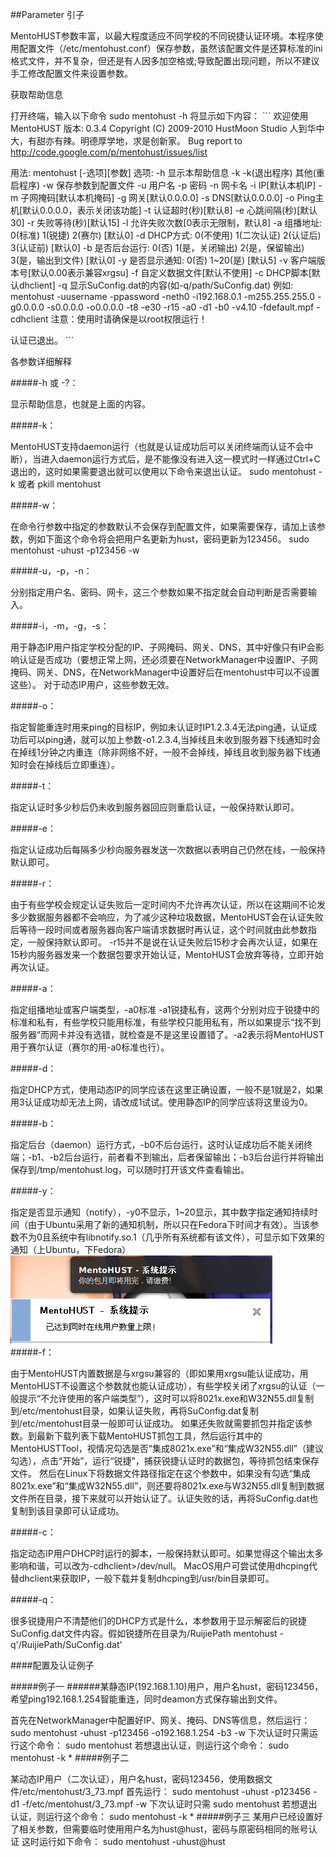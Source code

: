 ##Parameter
引子

MentoHUST参数丰富，以最大程度适应不同学校的不同锐捷认证环境。本程序使用配置文件（/etc/mentohust.conf）保存参数，虽然该配置文件是还算标准的ini格式文件，并不复杂，但还是有人因多加空格或;导致配置出现问题，所以不建议手工修改配置文件来设置参数。

获取帮助信息

打开终端，输入以下命令 sudo mentohust -h 将显示如下内容： ``` 欢迎使用MentoHUST 版本: 0.3.4 Copyright (C) 2009-2010 HustMoon Studio 人到华中大，有甜亦有辣。明德厚学地，求是创新家。 Bug report to http://code.google.com/p/mentohust/issues/list

用法: mentohust \[-选项][参数] 选项: -h 显示本帮助信息 -k -k(退出程序) 其他(重启程序) -w 保存参数到配置文件 -u 用户名 -p 密码 -n 网卡名 -i IP[默认本机IP] -m 子网掩码[默认本机掩码] -g 网关[默认0.0.0.0] -s DNS[默认0.0.0.0] -o Ping主机[默认0.0.0.0，表示关闭该功能] -t 认证超时(秒)[默认8] -e 心跳间隔(秒)[默认30] -r 失败等待(秒)[默认15] -l 允许失败次数[0表示无限制，默认8] -a 组播地址: 0(标准) 1(锐捷) 2(赛尔) [默认0] -d DHCP方式: 0(不使用) 1(二次认证) 2(认证后) 3(认证前) [默认0] -b 是否后台运行: 0(否) 1(是，关闭输出) 2(是，保留输出) 3(是，输出到文件) [默认0] -y 是否显示通知: 0(否) 1~20(是) [默认5] -v 客户端版本号[默认0.00表示兼容xrgsu] -f 自定义数据文件[默认不使用] -c DHCP脚本[默认dhclient] -q 显示SuConfig.dat的内容(如-q/path/SuConfig.dat) 例如: mentohust -uusername -ppassword -neth0 -i192.168.0.1 -m255.255.255.0 -g0.0.0.0 -s0.0.0.0 -o0.0.0.0 -t8 -e30 -r15 -a0 -d1 -b0 -v4.10 -fdefault.mpf -cdhclient 注意：使用时请确保是以root权限运行！

认证已退出。 ```

各参数详细解释

#####-h 或 -?：

显示帮助信息，也就是上面的内容。

#####-k：

MentoHUST支持daemon运行（也就是认证成功后可以关闭终端而认证不会中断），当进入daemon运行方式后，是不能像没有进入这一模式时一样通过Ctrl+C退出的，这时如果需要退出就可以使用以下命令来退出认证。 sudo mentohust -k 或者 pkill mentohust

#####-w：

在命令行参数中指定的参数默认不会保存到配置文件，如果需要保存，请加上该参数，例如下面这个命令将会把用户名更新为hust，密码更新为123456。 sudo mentohust -uhust -p123456 -w

#####-u，-p，-n：

分别指定用户名、密码、网卡，这三个参数如果不指定就会自动判断是否需要输入。

#####-i，-m，-g，-s：

用于静态IP用户指定学校分配的IP、子网掩码、网关、DNS，其中好像只有IP会影响认证是否成功（要想正常上网，还必须要在NetworkManager中设置IP、子网掩码、网关、DNS，在NetworkManager中设置好后在mentohust中可以不设置这些）。 对于动态IP用户，这些参数无效。

#####-o：

指定智能重连时用来ping的目标IP，例如未认证时IP1.2.3.4无法ping通，认证成功后可以ping通，就可以加上参数-o1.2.3.4,当掉线且未收到服务器下线通知时会在掉线1分钟之内重连（除非网络不好，一般不会掉线，掉线且收到服务器下线通知时会在掉线后立即重连）。

#####-t：

指定认证时多少秒后仍未收到服务器回应则重启认证，一般保持默认即可。

#####-e：

指定认证成功后每隔多少秒向服务器发送一次数据以表明自己仍然在线，一般保持默认即可。

#####-r：

由于有些学校会规定认证失败后一定时间内不允许再次认证，所以在这期间不论发多少数据服务器都不会响应，为了减少这种垃圾数据，MentoHUST会在认证失败后等待一段时间或者服务器向客户端请求数据时再认证，这个时间就由此参数指定，一般保持默认即可。 -r15并不是说在认证失败后15秒才会再次认证，如果在15秒内服务器发来一个数据包要求开始认证，MentoHUST会放弃等待，立即开始再次认证。

#####-a：

指定组播地址或客户端类型，-a0标准 -a1锐捷私有，这两个分别对应于锐捷中的标准和私有，有些学校只能用标准，有些学校只能用私有，所以如果提示“找不到服务器”而网卡并没有选错，就检查是不是这里设置错了。-a2表示将MentoHUST用于赛尔认证（赛尔的用-a0标准也行）。

#####-d：

指定DHCP方式，使用动态IP的同学应该在这里正确设置，一般不是1就是2，如果用3认证成功却无法上网，请改成1试试。使用静态IP的同学应该将这里设为0。

#####-b：

指定后台（daemon）运行方式，-b0不后台运行，这时认证成功后不能关闭终端；-b1、-b2后台运行，前者看不到输出，后者保留输出；-b3后台运行并将输出保存到/tmp/mentohust.log，可以随时打开该文件查看输出。

#####-y：

指定是否显示通知（notify），-y0不显示，1~20显示，其中数字指定通知持续时间（由于Ubuntu采用了新的通知机制，所以只在Fedora下时间才有效）。当该参数不为0且系统中有libnotify.so.1（几乎所有系统都有该文件），可显示如下效果的通知（上Ubuntu，下Fedora）<br/>
![Alt text](snapshot-notify.png)<br/>
#####-f：

由于MentoHUST内置数据是与xrgsu兼容的（即如果用xrgsu能认证成功，用MentoHUST不设置这个参数就也能认证成功），有些学校关闭了xrgsu的认证（一般提示“不允许使用的客户端类型”），这时可以将8021x.exe和W32N55.dll复制到/etc/mentohust目录，如果认证失败，再将SuConfig.dat复制到/etc/mentohust目录一般即可认证成功。 如果还失败就需要抓包并指定该参数。到最新下载列表下载MentoHUST抓包工具，然后运行其中的MentoHUSTTool，视情况勾选是否“集成8021x.exe”和“集成W32N55.dll”（建议勾选），点击“开始”，运行“锐捷”，捕获锐捷认证时的数据包，等待抓包结束保存文件。 然后在Linux下将数据文件路径指定在这个参数中，如果没有勾选“集成8021x.exe”和“集成W32N55.dll”，则还要将8021x.exe与W32N55.dll复制到数据文件所在目录，接下来就可以开始认证了。认证失败的话，再将SuConfig.dat也复制到该目录即可认证成功。

#####-c：

指定动态IP用户DHCP时运行的脚本，一般保持默认即可。如果觉得这个输出太多影响和谐，可以改为-cdhclient>/dev/null。 MacOS用户可尝试使用dhcping代替dhclient来获取IP，一般下载并复制dhcping到/usr/bin目录即可。

#####-q：

很多锐捷用户不清楚他们的DHCP方式是什么，本参数用于显示解密后的锐捷SuConfig.dat文件内容。假如锐捷所在目录为/RuijiePath mentohust -q'/RuijiePath/SuConfig.dat'

####配置及认证例子

#####例子一
######某静态IP(192.168.1.10)用户，用户名hust，密码123456，希望ping192.168.1.254智能重连，同时deamon方式保存输出到文件。

首先在NetworkManager中配置好IP、网关、掩码、DNS等信息，然后运行： sudo mentohust -uhust -p123456 -o192.168.1.254 -b3 -w 下次认证时只需运行这个命令： sudo mentohust 若想退出认证，则运行这个命令： sudo mentohust -k * 
#####例子二

某动态IP用户（二次认证），用户名hust，密码123456，使用数据文件/etc/mentohust/3_73.mpf 首先运行： sudo mentohust -uhust -p123456 -d1 -f/etc/mentohust/3_73.mpf -w 下次认证时只需 sudo mentohust 若想退出认证，则运行这个命令： sudo mentohust -k * 
#####例子三 
某用户已经设置好了相关参数，但需要临时使用用户名为hust@hust，密码与原密码相同的账号认证 这时运行如下命令： sudo mentohust -uhust@hust